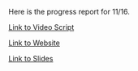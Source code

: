 Here is the progress report for 11/16.

[Link to Video Script](https://docs.google.com/document/d/12xjIH9h1Yf2a5tv5ZBKn_J9YzUxdqZ5QVYdQlYmq8yU/edit?usp=sharing)

[Link to Website](https://gman-ui.github.io/ECE196Project/)

[Link to Slides](https://docs.google.com/presentation/d/1-C60xuRbaey6zCW9TTUjxTnHt_vZGkDG-HUhqBpdmNE/edit?usp=sharing)
